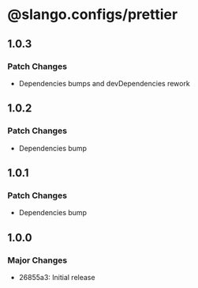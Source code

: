 # @slango.configs/prettier

## 1.0.3

### Patch Changes

- Dependencies bumps and devDependencies rework

## 1.0.2

### Patch Changes

- Dependencies bump

## 1.0.1

### Patch Changes

- Dependencies bump

## 1.0.0

### Major Changes

- 26855a3: Initial release
